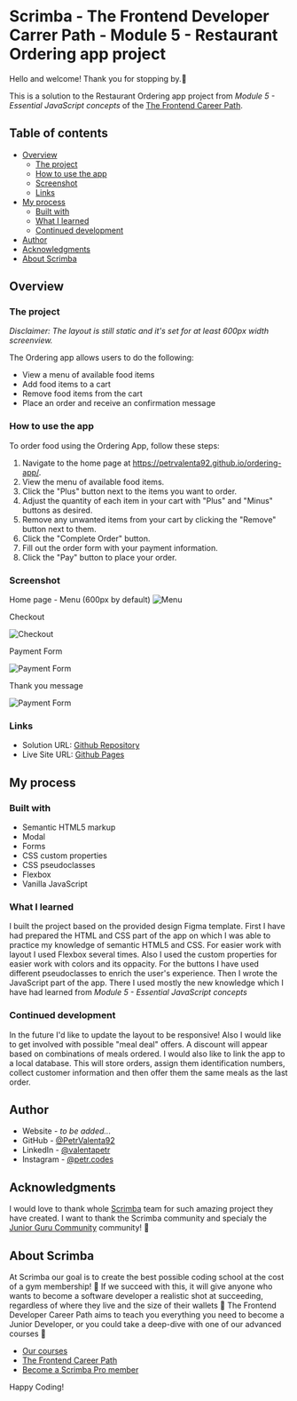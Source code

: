 # Scrimba - The Frontend Developer Carrer Path - Module 5 - Restaurant Ordering app project

Hello and welcome! Thank you for stopping by.🤠

This is a solution to the Restaurant Ordering app project from _Module 5 - Essential JavaScript concepts_ of the [The Frontend Career Path](https://scrimba.com/learn/frontend).

## Table of contents

- [Overview](#overview)
  - [The project](#the-challenge)
  - [How to use the app](#how-to-use-the-app)
  - [Screenshot](#screenshot)
  - [Links](#links)
- [My process](#my-process)
  - [Built with](#built-with)
  - [What I learned](#what-i-learned)
  - [Continued development](#continued-development)
- [Author](#author)
- [Acknowledgments](#acknowledgments)
- [About Scrimba](#about-scrimba)

## Overview

### The project

_Disclaimer: The layout is still static and it's set for at least 600px width screenview._

The Ordering app allows users to do the following:

- View a menu of available food items
- Add food items to a cart
- Remove food items from the cart
- Place an order and receive an confirmation message

### How to use the app

To order food using the Ordering App, follow these steps:

1. Navigate to the home page at https://petrvalenta92.github.io/ordering-app/.
2. View the menu of available food items.
3. Click the "Plus" button next to the items you want to order.
4. Adjust the quantity of each item in your cart with "Plus" and "Minus" buttons as desired.
5. Remove any unwanted items from your cart by clicking the "Remove" button next to them.
6. Click the "Complete Order" button.
7. Fill out the order form with your payment information.
8. Click the "Pay" button to place your order.

### Screenshot

Home page - Menu (600px by default)
![Menu](./images/screenshots/Screenshot_home.png)

Checkout

![Checkout](./images/screenshots/Screenshot_checkout.png)

Payment Form

![Payment Form](./images/screenshots/Screenshot_paymentForm.png)

Thank you message

![Payment Form](./images/screenshots/Screenshot_comfirmation.png)

### Links

- Solution URL: [Github Repository](https://github.com/PetrValenta92/ordering-app)
- Live Site URL: [Github Pages](https://petrvalenta92.github.io/ordering-app/)

## My process

### Built with

- Semantic HTML5 markup
- Modal
- Forms
- CSS custom properties
- CSS pseudoclasses
- Flexbox
- Vanilla JavaScript

### What I learned

I built the project based on the provided design Figma template. First I have had prepared the HTML and CSS part of the app on which I was able to practice my knowledge of semantic HTML5 and CSS. For easier work with layout I used Flexbox several times. Also I used the custom properties for easier work with colors and its oppacity. For the buttons I have used different pseudoclasses to enrich the user's experience.
Then I wrote the JavaScript part of the app. There I used mostly the new knowledge which I have had learned from _Module 5 - Essential JavaScript concepts_

### Continued development

In the future I'd like to update the layout to be responsive! Also I would like to get involved with possible "meal deal" offers. A discount will appear based on combinations of meals ordered. I would also like to link the app to a local database. This will store orders, assign them identification numbers, collect customer information and then offer them the same meals as the last order.

## Author

- Website - _to be added..._
- GitHub - [@PetrValenta92](https://github.com/PetrValenta92)
- LinkedIn - [@valentapetr](https://www.linkedin.com/in/valentapetr/)
- Instagram - [@petr.codes](https://www.instagram.com/petr.codes/)

## Acknowledgments

I would love to thank whole [Scrimba](https://scrimba.com) team for such amazing project they have created. I want to thank the Scrimba community and specialy the [Junior Guru Community](https://junior.guru/) community! 🐣

## About Scrimba

At Scrimba our goal is to create the best possible coding school at the cost of a gym membership! 💜
If we succeed with this, it will give anyone who wants to become a software developer a realistic shot at succeeding, regardless of where they live and the size of their wallets 🎉
The Frontend Developer Career Path aims to teach you everything you need to become a Junior Developer, or you could take a deep-dive with one of our advanced courses 🚀

- [Our courses](https://scrimba.com/allcourses)
- [The Frontend Career Path](https://scrimba.com/learn/frontend)
- [Become a Scrimba Pro member](https://scrimba.com/pricing)

Happy Coding!
